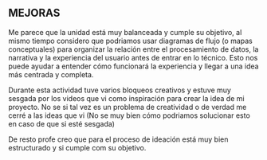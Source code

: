 MEJORAS
-
Me parece que la unidad está muy balanceada y cumple su objetivo, al mismo tiempo considero que podriamos usar diagramas de flujo (o mapas conceptuales) para organizar la relación entre el procesamiento de datos, la narrativa y la experiencia del usuario antes de entrar en lo técnico. Esto nos puede ayudar a entender cómo funcionará la experiencia y llegar a una idea más centrada y completa. 

Durante esta actividad tuve varios bloqueos creativos y estuve muy sesgada por los videos que vi como inspiración para crear la idea de mi proyecto. No se si tal vez es un problema de creatividad o de verdad me cerré a las ideas que vi (No se muy bien cómo podriamos solucionar esto en caso de que si esté sesgada)

De resto profe creo que para el proceso de ideación está muy bien estructurado y si cumple com su objetivo. 
